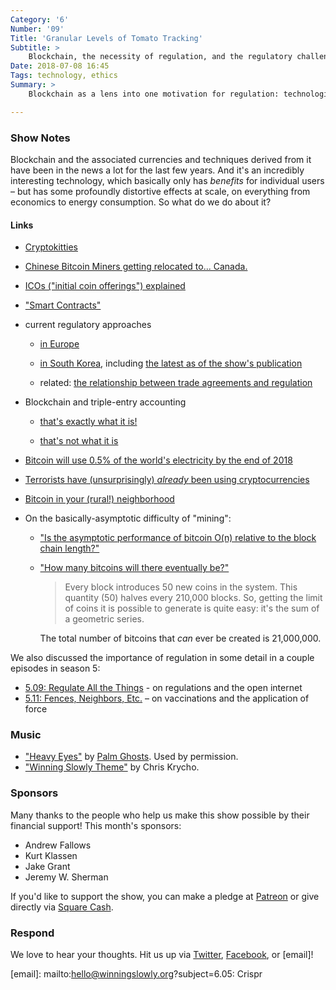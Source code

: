 ```yaml
---
Category: '6'
Number: '09'
Title: 'Granular Levels of Tomato Tracking'
Subtitle: >
    Blockchain, the necessity of regulation, and the regulatory challenges posed by truly global technologies.
Date: 2018-07-08 16:45
Tags: technology, ethics
Summary: >
    Blockchain as a lens into one motivation for regulation: technologies that are (at least apparently) virtuous for individuals but vicious for societies and possibly the world as a whole.

---
```


### Show Notes

Blockchain and the associated currencies and techniques derived from it have been in the news a lot for the last few years. And it's an incredibly interesting technology, which basically only has *benefits* for individual users – but has some profoundly distortive effects at scale, on everything from economics to energy consumption. So what do we do about it?

#### Links

- [Cryptokitties](https://www.cryptokitties.co/)

- [Chinese Bitcoin Miners getting relocated to... Canada.](http://money.cnn.com/2018/02/09/technology/bitcoin-mining-china-canada/index.html)

- [ICOs ("initial coin offerings") explained](https://www.cnbc.com/2017/10/05/how-icos-setting-the-vc-world-ablaze-work.html)

- ["Smart Contracts"](https://www.fool.com/investing/2018/03/09/smart-contracts-and-the-blockchain-explained.aspx)

- current regulatory approaches

    - [in Europe](https://bitcoinmagazine.com/articles/european-commission-urges-nations-embrace-blockchain-tech-address-risks/)

    - [in South Korea](https://cointelegraph.com/explained/south-korea-and-crypto-regulations-explained), including [the latest as of the show's publication](https://blokt.com/news/south-korea-unveils-new-supportive-crypto-regulations)

    - related: [the relationship between trade agreements and regulation](https://www.bloomberg.com/news/articles/2018-03-01/nafta-negotiators-said-to-agree-to-regulatory-best-practices)

- Blockchain and triple-entry accounting

    - [that's exactly what it is!](https://hackernoon.com/why-everyone-missed-the-most-important-invention-in-the-last-500-years-c90b0151c169)

    - [that's not what it is](https://www.forbes.com/sites/forbesfinancecouncil/2017/11/28/triple-entry-accounting-and-blockchain-a-common-misconception/2/#6d4891d2678c)
- [Bitcoin will use 0.5% of the world's electricity by the end of 2018](https://www.independent.co.uk/life-style/gadgets-and-tech/news/bitcoin-mining-energy-use-electricity-cryptocurrency-a8353981.html)

- [Terrorists have (unsurprisingly) *already* been using cryptocurrencies](http://thehill.com/opinion/cybersecurity/377415-terrorists-have-been-using-bitcoin-for-four-years-so-whats-the-surprise)

- [Bitcoin in your (rural!) neighborhood](https://www.politico.com/magazine/story/2018/03/09/bitcoin-mining-energy-prices-smalltown-feature-217230)

- On the basically-asymptotic difficulty of "mining":

    - ["Is the asymptotic performance of bitcoin O(n) relative to the block chain length?"](https://bitcoin.stackexchange.com/questions/57483/is-the-asymptotic-performance-of-bitcoin-on-relative-to-the-block-chain-length)

    - ["How many bitcoins will there eventually be?"](https://bitcoin.stackexchange.com/questions/161/how-many-bitcoins-will-there-eventually-be)

      > Every block introduces 50 new coins in the system. This quantity (50) halves every 210,000 blocks. So, getting the limit of coins it is possible to generate is quite easy: it's the sum of a geometric series.

      The total number of bitcoins that *can* ever be created is 21,000,000.

We also discussed the importance of regulation in some detail in a couple episodes in season 5:

- [5.09: Regulate All the Things](https://winningslowly.org/5.09/) - on regulations and the open internet
- [5.11: Fences, Neighbors, Etc.](https://winningslowly.org/5.11/) – on vaccinations and the application of force

### Music

- ["Heavy Eyes"](https://palmghosts.bandcamp.com/track/heavy-eyes) by [Palm Ghosts](https://palmghosts.net). Used by permission.
- ["Winning Slowly Theme"](https://soundcloud.com/chriskrycho/winning-slowly) by Chris Krycho. 

### Sponsors

Many thanks to the people who help us make this show possible by their financial support! This month's sponsors:

- Andrew Fallows
- Kurt Klassen
- Jake Grant
- Jeremy W. Sherman

If you'd like to support the show, you can make a pledge at [Patreon] or give
directly via [Square Cash].

[Patreon]: https://www.patreon.com/winningslowly
[Square Cash]: https://cash.me/$winningslowly


### Respond

We love to hear your thoughts. Hit us up via [Twitter], [Facebook], or [email]!

[Twitter]: //www.twitter.com/winningslowly
[Facebook]: //www.facebook.com/winningslowlypodcast
[email]: mailto:hello@winningslowly.org?subject=6.05: Crispr
